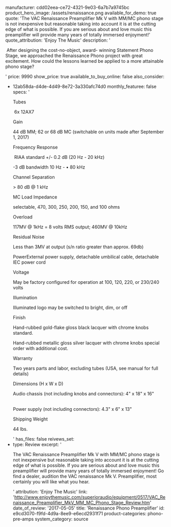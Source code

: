manufacturer: cdd02eea-ce72-4321-9e03-6a7b7a9745bc
product_hero_image: /assets/renaissance.png
available_for_demo: true
quote: 'The VAC Renaissance Preamplifier Mk V with MM/MC phono stage is not inexpensive but reasonable taking into account it is at the cutting edge of what is possible. If you are serious about and love music this preamplifier will provide many years of totally immersed enjoyment!'
quote_attribution: 'Enjoy The Music'
description: '<p>&nbsp;After designing the cost-no-object, award- winning Statement Phono Stage, we approached the Renaissance Phono project with great excitement. How could the lessons learned be applied to a more attainable phono stage?&nbsp;&nbsp;</p>'
price: 9990
show_price: true
available_to_buy_online: false
also_consider:
  - 12ab58da-d4de-4d49-8e72-3a330afc74d0
monthly_featuree: false
specs: '<p>Tubes</p><p>&nbsp;6x 12AX7</p><p>Gain</p><p>44 dB MM; 62 or 68 dB MC (switchable on units made after September 1, 2017)</p><p>Frequency Response</p><p>&nbsp;RIAA standard +/- 0.2 dB (20 Hz - 20 kHz)<br></p><p>-3 dB bandwidth 10 Hz - • 80 kHz</p><p>Channel Separation</p><p>&gt; 80 dB @ 1 kHz</p><p>MC Load Impedance</p><p>selectable, 470, 300, 250, 200, 150, and 100 ohms</p><p>Overload</p><p>117MV @ 1kHz = 8 volts RMS output; 460MV @ 10kHz</p><p>Residual Noise</p><p>Less than 3MV at output (s/n ratio greater than approx. 69db)</p><p>PowerExternal power supply, detachable umbilical cable, detachable IEC power cord</p><p>Voltage</p><p>May be factory configured for operation at 100, 120, 220, or 230/240 volts</p><p>Illumination</p><p>Illuminated logo may be switched to bright, dim, or off</p><p>Finish</p><p>Hand-rubbed gold-flake gloss black lacquer with chrome knobs standard.</p><p>Hand-rubbed metallic gloss silver lacquer with chrome knobs special order with additional cost.</p><p>Warranty</p><p>Two years parts and labor, excluding tubes (USA, see manual for full details)</p><p>Dimensions (H x W x D)</p><p>Audio chassis (not including knobs and connectors): 4" x 18" x 16"</p><p><br>Power supply (not including connectors): 4.3" x 6" x 13"&nbsp;<br></p><p>Shipping Weight</p><p>44 lbs.&nbsp;</p>'
has_files: false
reivews_set:
  -
    type: Review
    excerpt: '<p>The VAC Renaissance Preamplifier Mk V with MM/MC phono stage is not inexpensive but reasonable taking into account it is at the cutting edge of what is possible. If you are serious about and love music this preamplifier will provide many years of totally immersed enjoyment! Go find a dealer, audition the VAC renaissance Mk V. Preamplifier, most certainly you will like what you hear.&nbsp; &nbsp;</p>'
    attribution: 'Enjoy The Music'
    link: 'http://www.enjoythemusic.com/superioraudio/equipment/0517/VAC_Renaissance_Preamplifier_MkV_MM_MC_Phono_Stage_Review.htm'
    date_of_review: '2017-05-05'
title: 'Renaissance Phono Preamplifier'
id: e9cd3070-f9fd-4d9a-8ee9-e6ecd2931f71
product-categories: phono-pre-amps
system_category: source

